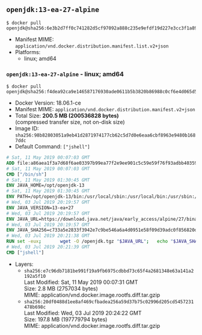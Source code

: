 ## `openjdk:13-ea-27-alpine`

```console
$ docker pull openjdk@sha256:6e3b2d7ff0c741282d5cf97092a888c235e9efdf19d227e3cc3f1a89cd233008
```

-	Manifest MIME: `application/vnd.docker.distribution.manifest.list.v2+json`
-	Platforms:
	-	linux; amd64

### `openjdk:13-ea-27-alpine` - linux; amd64

```console
$ docker pull openjdk@sha256:f4dea92ca9e146587176930ade0611b5b3820b86988c0cf6e4d065d5be14167f
```

-	Docker Version: 18.06.1-ce
-	Manifest MIME: `application/vnd.docker.distribution.manifest.v2+json`
-	Total Size: **200.5 MB (200536828 bytes)**  
	(compressed transfer size, not on-disk size)
-	Image ID: `sha256:98b82803051a9eb41d2871974177cb62c5d7d0e6eaa6cbf8963e9480b1687ddc`
-	Default Command: `["jshell"]`

```dockerfile
# Sat, 11 May 2019 00:07:03 GMT
ADD file:a86aea1f3a7d68f6ae03397b99ea77f2e9ee901c5c59e59f76f93adbb4035913 in / 
# Sat, 11 May 2019 00:07:03 GMT
CMD ["/bin/sh"]
# Sat, 11 May 2019 01:30:45 GMT
ENV JAVA_HOME=/opt/openjdk-13
# Sat, 11 May 2019 01:30:45 GMT
ENV PATH=/opt/openjdk-13/bin:/usr/local/sbin:/usr/local/bin:/usr/sbin:/usr/bin:/sbin:/bin
# Wed, 03 Jul 2019 20:19:57 GMT
ENV JAVA_VERSION=13-ea+27
# Wed, 03 Jul 2019 20:19:57 GMT
ENV JAVA_URL=https://download.java.net/java/early_access/alpine/27/binaries/openjdk-13-ea+27_linux-x64-musl_bin.tar.gz
# Wed, 03 Jul 2019 20:19:57 GMT
ENV JAVA_SHA256=c733a5e2833f3942e7c9be546a6a4d0951e58f09d39adc0f856820d810f9d910
# Wed, 03 Jul 2019 20:21:38 GMT
RUN set -eux; 		wget -O /openjdk.tgz "$JAVA_URL"; 	echo "$JAVA_SHA256 */openjdk.tgz" | sha256sum -c -; 	mkdir -p "$JAVA_HOME"; 	tar --extract --file /openjdk.tgz --directory "$JAVA_HOME" --strip-components 1; 	rm /openjdk.tgz; 		java -Xshare:dump; 		java --version; 	javac --version
# Wed, 03 Jul 2019 20:21:39 GMT
CMD ["jshell"]
```

-	Layers:
	-	`sha256:e7c96db7181be991f19a9fb6975cdbbd73c65f4a2681348e63a141a2192a5f10`  
		Last Modified: Sat, 11 May 2019 00:07:31 GMT  
		Size: 2.8 MB (2757034 bytes)  
		MIME: application/vnd.docker.image.rootfs.diff.tar.gzip
	-	`sha256:20df0488d1ee8af469cfbadea256a59d37b75c02996d205cd5457231478b698c`  
		Last Modified: Wed, 03 Jul 2019 20:24:22 GMT  
		Size: 197.8 MB (197779794 bytes)  
		MIME: application/vnd.docker.image.rootfs.diff.tar.gzip
